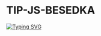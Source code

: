 # TIP-JS-BESEDKA
<!---Пример кода-->
[![Typing SVG](https://readme-typing-svg.herokuapp.com?color=%ff0d00&lines=Stupid+science+student+♥)](https://git.io/typing-svg)
